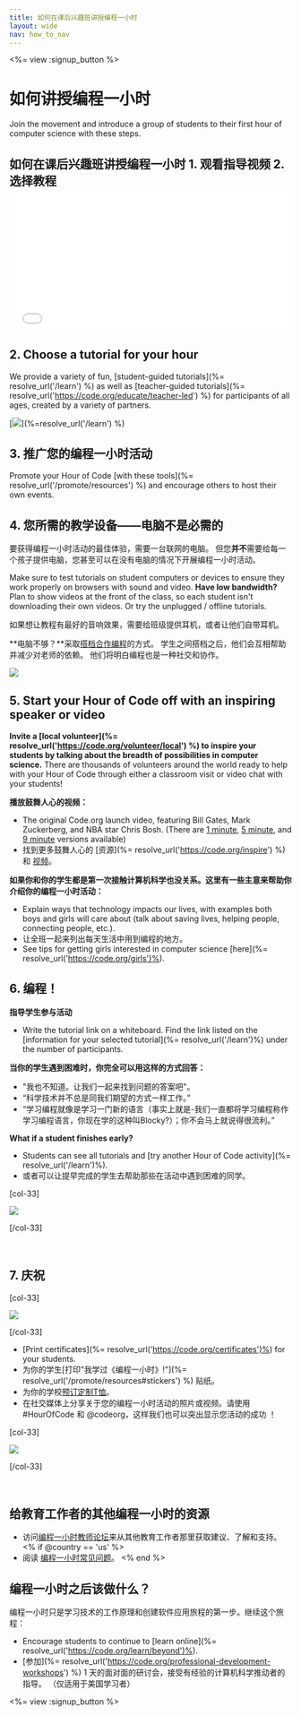 ```yaml
---
title: 如何在课后兴趣班讲授编程一小时
layout: wide
nav: how_to_nav
---
```

<%= view :signup_button %>

<h1>如何讲授编程一小时</h1>

Join the movement and introduce a group of students to their first hour of computer science with these steps.

## 如何在课后兴趣班讲授编程一小时 1. 观看指导视频 2. 选择教程 <iframe width="500" height="255" src="//www.youtube.com/embed/SrnvvWDm73k" frameborder="0" allowfullscreen mark="crwd-mark"></iframe> 

## 2. Choose a tutorial for your hour

We provide a variety of fun, [student-guided tutorials](%= resolve_url('/learn') %) as well as [teacher-guided tutorials](%= resolve_url('https://code.org/educate/teacher-led') %) for participants of all ages, created by a variety of partners.

[![](/images/fit-700/tutorials.png)](%=resolve_url('/learn') %)

## 3. 推广您的编程一小时活动

Promote your Hour of Code [with these tools](%= resolve_url('/promote/resources') %) and encourage others to host their own events.

## 4. 您所需的教学设备——电脑不是必需的

要获得编程一小时活动的最佳体验，需要一台联网的电脑。 但您**并不**需要给每一个孩子提供电脑，您甚至可以在没有电脑的情况下开展编程一小时活动。

Make sure to test tutorials on student computers or devices to ensure they work properly on browsers with sound and video. **Have low bandwidth?** Plan to show videos at the front of the class, so each student isn't downloading their own videos. Or try the unplugged / offline tutorials.

如果想让教程有最好的音响效果，需要给班级提供耳机，或者让他们自带耳机。

**电脑不够？**采取[搭档合作编程](https://www.youtube.com/watch?v=vgkahOzFH2Q)的方式。 学生之间搭档之后，他们会互相帮助并减少对老师的依赖。 他们将明白编程也是一种社交和协作。

<img src="/images/fit-350/group_ipad.jpg" />

## 5. Start your Hour of Code off with an inspiring speaker or video

**Invite a [local volunteer](%= resolve_url('https://code.org/volunteer/local') %) to inspire your students by talking about the breadth of possibilities in computer science.** There are thousands of volunteers around the world ready to help with your Hour of Code through either a classroom visit or video chat with your students!

**播放鼓舞人心的视频：**

- The original Code.org launch video, featuring Bill Gates, Mark Zuckerberg, and NBA star Chris Bosh. (There are [1 minute](https://www.youtube.com/watch?v=qYZF6oIZtfc), [5 minute](https://www.youtube.com/watch?v=nKIu9yen5nc), and [9 minute](https://www.youtube.com/watch?v=dU1xS07N-FA) versions available)
- 找到更多鼓舞人心的 [资源](%= resolve_url('https://code.org/inspire') %) 和 [视频](https://www.youtube.com/playlist?list=PLzdnOPI1iJNfpD8i4Sx7U0y2MccnrNZuP)。

**如果你和你的学生都是第一次接触计算机科学也没关系。这里有一些主意来帮助你介绍你的编程一小时活动：**

- Explain ways that technology impacts our lives, with examples both boys and girls will care about (talk about saving lives, helping people, connecting people, etc.).
- 让全班一起来列出每天生活中用到编程的地方。
- See tips for getting girls interested in computer science [here](%= resolve_url('https://code.org/girls')%).

## 6. 编程！

**指导学生参与活动**

- Write the tutorial link on a whiteboard. Find the link listed on the [information for your selected tutorial](%= resolve_url('/learn')%) under the number of participants.

**当你的学生遇到困难时，你完全可以用这样的方式回答：**

- "我也不知道。让我们一起来找到问题的答案吧"。
- “科学技术并不总是同我们期望的方式一样工作。”
- “学习编程就像是学习一门新的语言（事实上就是-我们一直都将学习编程称作学习编程语言，你现在学的这种叫Blocky?）；你不会马上就说得很流利。”

**What if a student finishes early?**

- Students can see all tutorials and [try another Hour of Code activity](%= resolve_url('/learn')%).
- 或者可以让提早完成的学生去帮助那些在活动中遇到困难的同学。

[col-33]

![](/images/fit-250/highschoolgirls.jpeg)

[/col-33]

<p style="clear:both">&nbsp;</p>

## 7. 庆祝

[col-33]

![](/images/fit-300/boy-certificate.jpg)

[/col-33]

- [Print certificates](%= resolve_url('https://code.org/certificates')%) for your students.
- 为你的学生[打印"我学过《编程一小时》!"](%= resolve_url('/promote/resources#stickers') %) 贴纸。
- 为你的学校[预订定制T恤](http://blog.code.org/post/132608499493/hour-of-code-shirts-and-more)。
- 在社交媒体上分享关于您的编程一小时活动的照片或视频。请使用 #HourOfCode 和 @codeorg，这样我们也可以突出显示您活动的成功 ！

[col-33]

![](/images/fit-260/highlight-certificates.jpg)

[/col-33]

<p style="clear:both">&nbsp;</p>

## 给教育工作者的其他编程一小时的资源

- 访问[编程一小时教师论坛](http://forum.code.org/c/plc/hour-of-code)来从其他教育工作者那里获取建议、了解和支持。 <% if @country == 'us' %>
- 阅读 [编程一小时常见问题](https://support.code.org/hc/en-us/categories/200147083-Hour-of-Code)。 <% end %>

## 编程一小时之后该做什么？

编程一小时只是学习技术的工作原理和创建软件应用旅程的第一步。继续这个旅程：

- Encourage students to continue to [learn online](%= resolve_url('https://code.org/learn/beyond')%).
- [参加](%= resolve_url('https://code.org/professional-development-workshops') %) 1 天的面对面的研讨会，接受有经验的计算机科学推动者的指导。 （仅适用于美国学习者）

<%= view :signup_button %>
